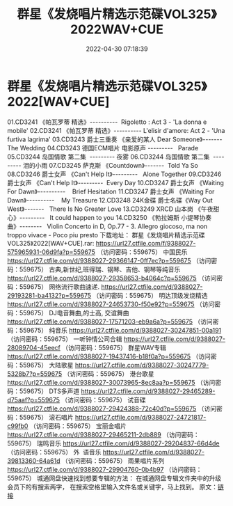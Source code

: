 ﻿---
title: 群星《发烧唱片精选示范碟VOL325》2022WAV+CUE
date: 2022-04-30 07:18:39
categories: WAV车载音乐、镜像
tags: 华语中文
---
# 群星《发烧唱片精选示范碟VOL325》2022[WAV+CUE]

01.CD3241 《帕瓦罗蒂
精选》----------  Rigoletto : Act 3 - 'La donna e
mobile'
02.CD3241 《帕瓦罗蒂 精选》----------
L'elisir d'amore: Act 2 - 'Una furtiva lagrima'
03.CD3243 爵士三重奏 《亲爱的某人 Dear
Someone》-------  The Wedding
04.CD3243 德国ECM唱片 电影原声
---------   Parade
05.CD3244 岛国情歌
第二集  ---------
夜雾
06.CD3244 岛国情歌
第二集  ---------
泪的小雨
07.CD3245 萨克斯
《Countdown》-------  Told Ya So
08.CD3246 爵士女声 《Can't Help
It》---------   Alone
Together
09.CD3246 爵士女声 《Can't Help
It》---------  Every Day
10.CD3247 爵士女声 《Waiting For
Dawn》----------    Brief
Hesitation
11.CD3247 爵士女声 《Waiting For
Dawn》----------    My
Treasure
12.CD3248 24K金碟 爵士名碟《Way Out
West》-------   There Is No
Greater Love
13.CD3249 XRCD 山本岗
《午夜甜心》---------   It could happen
to you
14.CD3250 《勃拉姆斯
小提琴协奏曲》--------   Violin Concerto
in D, Op.77 - 3. Allegro giocoso, ma non troppo vivace - Poco piu
presto
下载地址：
群星《发烧唱片精选示范碟VOL325》2022[WAV+CUE].rar: https://url27.ctfile.com/f/9388027-575965931-06d9fa?p=559675
（访问密码：559675）
中国民乐
https://url27.ctfile.com/d/9388027-29366147-0ff7ec?p=559675
（访问密码：559675）
古典,新世纪,班得瑞、钢琴、吉他、钢琴等纯音乐
https://url27.ctfile.com/d/9388027-29358653-b4064c?p=559675
（访问密码：559675）
网络流行歌曲速递.
https://url27.ctfile.com/d/9388027-29193281-ba4132?p=559675
（访问密码：559675）
明达顶级发烧精选
https://url27.ctfile.com/d/9388027-24653730-f50e92?p=559675
（访问密码：559675）
DJ电音舞曲,的士高, 交谊舞曲
https://url27.ctfile.com/d/9388027-17571203-eb9a6a?p=559675
（访问密码：559675）
纯音乐
https://url27.ctfile.com/d/9388027-30247851-00a191
（访问密码：559675）
一听钟情公司合辑
https://url27.ctfile.com/d/9388027-28089704-45eecf
（访问密码：559675）
群星WAV专辑
https://url27.ctfile.com/d/9388027-19437416-b18f0a?p=559675
（访问密码：559675）
大陆歌星
https://url27.ctfile.com/d/9388027-30247779-5328b7?p=559675
（访问密码：559675）
港台歌星
https://url27.ctfile.com/d/9388027-30073965-8ec8aa?p=559675
（访问密码：559675）
DTS多声道
https://url27.ctfile.com/d/9388027-29465289-d75aaf?p=559675
（访问密码：559675）
试音碟
https://url27.ctfile.com/d/9388027-29424388-72c40d?p=559675
（访问密码：559675）
滚石唱片
https://url27.ctfile.com/d/9388027-24721817-c99fb0
（访问密码：559675）
宝丽金唱片
https://url27.ctfile.com/d/9388027-29465211-2db889
（访问密码：559675）
瑞鸣音乐
https://url27.ctfile.com/d/9388027-29204837-66d4de
（访问密码：559675）
外  语音乐
https://url27.ctfile.com/d/9388027-39813360-64a61d
（访问密码：559675）
雨果唱片系列
https://url27.ctfile.com/d/9388027-29904760-0b4b97
（访问密码：559675）
城通网盘快速找到想要专辑的方法：
在城通网盘专辑文件夹中的升级会员下的有搜索两字，
在搜索空格里输入文件名或关键字，马上找到。
原文：[链接](https://blog.sina.com.cn/s/blog_1647c7e7601030wyg.html)